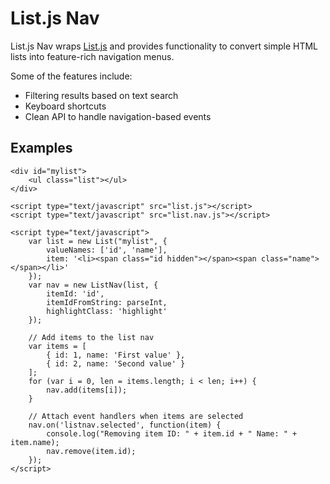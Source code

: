 # List.js Nav
List.js Nav wraps [List.js](http://listjs.com) and provides functionality
to convert simple HTML lists into feature-rich navigation menus.

Some of the features include:

* Filtering results based on text search
* Keyboard shortcuts
* Clean API to handle navigation-based events

## Examples

    <div id="mylist">
        <ul class="list"></ul>
    </div>

    <script type="text/javascript" src="list.js"></script>
    <script type="text/javascript" src="list.nav.js"></script>

    <script type="text/javascript">
        var list = new List("mylist", {
            valueNames: ['id', 'name'],
            item: '<li><span class="id hidden"></span><span class="name"></span></li>'
        });
        var nav = new ListNav(list, {
            itemId: 'id',
            itemIdFromString: parseInt,
            highlightClass: 'highlight'
        });
        
        // Add items to the list nav
        var items = [
            { id: 1, name: 'First value' },
            { id: 2, name: 'Second value' }
        ];
        for (var i = 0, len = items.length; i < len; i++) {
            nav.add(items[i]);
        }
        
        // Attach event handlers when items are selected
        nav.on('listnav.selected', function(item) {
            console.log("Removing item ID: " + item.id + " Name: " + item.name);
            nav.remove(item.id);
        });
    </script>
